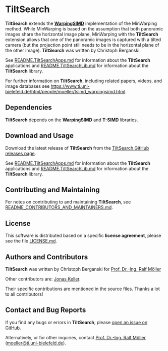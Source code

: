 # TiltSearch

**TiltSearch** extends the [**WarpingSIMD**](https://github.com/ti-uni-bielefeld/WarpingSIMD) implementation of the MinWarping method. While MinWarping is based on the assumption that both panoramic images share the horizontal image plane, MinWarping with the **TiltSearch** extension allows that one of the panoramic images is captured with a tilted camera (but the projection point still needs to be in the horizontal plane of the other image). **TiltSearch** was written by Christoph Berganski.

See [README.TiltSearchApps.md](README.TiltSearchApps.md) for information about the **TiltSearch** applications and [README.TiltSearchLib.md](README.TiltSearchLib.md) for information about the **TiltSearch** library.

For further information on **TiltSearch**, including related papers, videos, and image databases see https://www.ti.uni-bielefeld.de/html/people/moeller/tsimd_warpingsimd.html.

## Dependencies

**TiltSearch** depends on the [**WarpingSIMD**](https://github.com/ti-uni-bielefeld/WarpingSIMD) and [**T-SIMD**](https://github.com/ti-uni-bielefeld/T-SIMD) libraries.

## Download and Usage

Download the latest release of **TiltSearch** from the [TiltSearch GitHub releases page](https://github.com/ti-uni-bielefeld/TiltSearch/releases).

See [README.TiltSearchApps.md](README.TiltSearchApps.md) for information about the **TiltSearch** applications and [README.TiltSearchLib.md](README.TiltSearchLib.md) for information about the **TiltSearch** library.

## Contributing and Maintaining

For notes on contributing to and maintaining **TiltSearch**, see [README_CONTRIBUTORS_AND_MAINTAINERS.md](README_CONTRIBUTORS_AND_MAINTAINERS.md).

## License

This software is distributed based on a specific **license agreement**, please see the file [LICENSE.md](LICENSE.md).

## Authors and Contributors

**TiltSearch** was written by Christoph Berganski for [Prof. Dr.-Ing. Ralf Möller](http://www.ti.uni-bielefeld.de/html/people/moeller/)

Other contributors are: [Jonas Keller](https://github.com/jonicho).

Their specific contributions are mentioned in the source files. Thanks a lot to all contributors!

## Contact and Bug Reports

If you find any bugs or errors in **TiltSearch**, please [open an issue on GitHub](https://github.com/ti-uni-bielefeld/TiltSearch/issues).

Alternatively, or for other inquiries, contact [Prof. Dr.-Ing. Ralf Möller](http://www.ti.uni-bielefeld.de/html/people/moeller/) (moeller@ti.uni-bielefeld.de).

